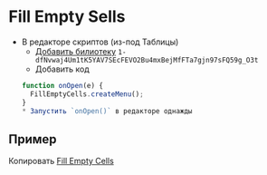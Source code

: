 # Fill Empty Sells

* В редакторе скриптов (из-под Таблицы)
  * [Добавить билиотеку](https://developers.google.com/apps-script/guide_libraries) `1-dfNvwaj4Um1tK5YAV7SEcFEVO2Bu4mxBejMfFTa7gjn97sFQ59g_O3t`
  * Добавить код
  ```js
  function onOpen(e) {
    FillEmptyCells.createMenu();
  }
  * Запустить `onOpen()` в редакторе однажды
  ```

## Пример

Копировать [Fill Empty Cells](https://docs.google.com/spreadsheets/d/1AziTOGXmv7kCtMeaVuV1BPRBk1JWSAlY-EVon3tEYMA/copy) 


